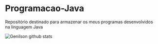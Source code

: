 # Programacao-Java
Repositório destinado para armazenar os meus programas desenvolvidos na linguagem Java


![Genilson github stats](https://github-readme-stats.vercel.app/api?username=GenilsonCavalcante&show_icons=true&theme=radical)
